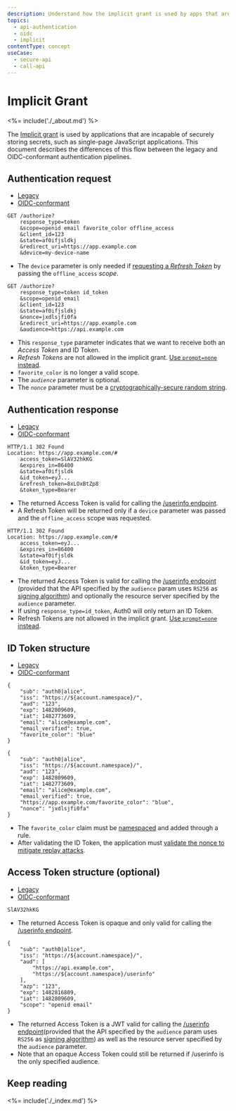 ```yaml
---
description: Understand how the implicit grant is used by apps that are incapable of securely storing secrets such as SPA JS apps.
topics:
  - api-authentication
  - oidc
  - implicit
contentType: concept
useCase:
  - secure-api
  - call-api
---
```


# Implicit Grant

<%= include('./_about.md') %>

The [Implicit grant](/flows/concepts/implicit) is used by applications that are incapable of securely storing secrets, such as single-page JavaScript applications.
This document describes the differences of this flow between the legacy and OIDC-conformant authentication pipelines.

## Authentication request

<div class="code-picker">
  <div class="languages-bar">
    <ul>
      <li><a href="#request-legacy" data-toggle="tab">Legacy</a></li>
      <li><a href="#request-oidc" data-toggle="tab">OIDC-conformant</a></li>
    </ul>
  </div>
  <div class="tab-content">
    <div id="request-legacy" class="tab-pane active">
      <pre class="text hljs"><code>GET /authorize?
    response_type=token
    &scope=openid email favorite_color offline_access
    &client_id=123
    &state=af0ifjsldkj
    &redirect_uri=https://app.example.com
    &device=my-device-name</code></pre>
    <ul>
        <li>The <code>device</code> parameter is only needed if <a href="/tokens/concepts/refresh-tokens">requesting a <dfn data-key="refresh-token">Refresh Token</dfn></a> by passing the <code>offline_access</code> <dfn data-key="scope">scope</dfn>.</li>
    </ul>
    </div>
    <div id="request-oidc" class="tab-pane">
      <pre class="text hljs"><code>GET /authorize?
    response_type=token id_token
    &scope=openid email
    &client_id=123
    &state=af0ifjsldkj
    &nonce=jxdlsjfi0fa
    &redirect_uri=https://app.example.com
    &audience=https://api.example.com </code></pre>
    <ul>
        <li>This <code>response_type</code> parameter indicates that we want to receive both an <dfn data-key="access-token">Access Token</dfn> and ID Token.</li>
        <li><dfn data-key="refresh-token">Refresh Tokens</dfn> are not allowed in the implicit grant. <a href="/api-auth/tutorials/silent-authentication">Use <code>prompt=none</code> instead</a>.</li>
        <li><code>favorite_color</code> is no longer a valid scope.</li>
        <li>The <dfn data-key="audience"><code>audience</code></dfn> parameter is optional.</li>
        <li>The <dfn data-key="nonce"><code>nonce</code></dfn> parameter must be a <a href="/api-auth/tutorials/nonce">cryptographically-secure random string</a>.</li>
    </ul>
    </div>
  </div>
</div>

## Authentication response

<div class="code-picker">
  <div class="languages-bar">
    <ul>
      <li><a href="#response-legacy" data-toggle="tab">Legacy</a></li>
      <li><a href="#response-oidc" data-toggle="tab">OIDC-conformant</a></li>
    </ul>
  </div>
  <div class="tab-content">
    <div id="response-legacy" class="tab-pane active">
      <pre class="text hljs"><code>HTTP/1.1 302 Found
Location: https://app.example.com/#
    access_token=SlAV32hkKG
    &expires_in=86400
    &state=af0ifjsldk
    &id_token=eyJ...
    &refresh_token=8xLOxBtZp8
    &token_type=Bearer</code></pre>
    <ul>
        <li>The returned Access Token is valid for calling the <a href="/api/authentication#get-user-info">/userinfo endpoint</a>.</li>
        <li>A Refresh Token will be returned only if a <code>device</code> parameter was passed and the <code>offline_access</code> scope was requested.</li>
    </ul>
    </div>
    <div id="response-oidc" class="tab-pane">
      <pre class="text hljs"><code>HTTP/1.1 302 Found
Location: https://app.example.com/#
    access_token=eyJ...
    &expires_in=86400
    &state=af0ifjsldk
    &id_token=eyJ...
    &token_type=Bearer</code></pre>
    <ul>
        <li>The returned Access Token is valid for calling the <a href="/api/authentication#get-user-info">/userinfo endpoint</a> (provided that the API specified by the <code>audience</code> param uses <code>RS256</code> as <a href="/tokens/concepts/signing-algorithms">signing algorithm</a>) and optionally the resource server specified by the <code>audience</code> parameter.</li>
        <li>If using <code>response_type=id_token</code>, Auth0 will only return an ID Token.</li>
        <li>Refresh Tokens are not allowed in the implicit grant. <a href="/api-auth/tutorials/silent-authentication">Use <code>prompt=none</code> instead</a>.</li>
    </ul>
    </div>
  </div>
</div>


## ID Token structure

<div class="code-picker">
  <div class="languages-bar">
    <ul>
      <li><a href="#idtoken-legacy" data-toggle="tab">Legacy</a></li>
      <li><a href="#idtoken-oidc" data-toggle="tab">OIDC-conformant</a></li>
    </ul>
  </div>
  <div class="tab-content">
    <div id="idtoken-legacy" class="tab-pane active">
      <pre class="json hljs"><code>{
    "sub": "auth0|alice",
    "iss": "https://${account.namespace}/",
    "aud": "123",
    "exp": 1482809609,
    "iat": 1482773609,
    "email": "alice@example.com",
    "email_verified": true,
    "favorite_color": "blue"
}</code></pre>
    </div>
    <div id="idtoken-oidc" class="tab-pane">
      <pre class="json hljs"><code>{
    "sub": "auth0|alice",
    "iss": "https://${account.namespace}/",
    "aud": "123",
    "exp": 1482809609,
    "iat": 1482773609,
    "email": "alice@example.com",
    "email_verified": true,
    "https://app.example.com/favorite_color": "blue",
    "nonce": "jxdlsjfi0fa"
}</code></pre>
        <ul>
            <li>The <code>favorite_color</code> claim must be <a href="/tokens/guides/create-namespaced-custom-claims">namespaced</a> and added through a rule.</li>
            <li>After validating the ID Token, the application must <a href="/api-auth/tutorials/nonce">validate the nonce to mitigate replay attacks</a>.</li>
        </ul>
    </div>
  </div>
</div>

## Access Token structure (optional)

<div class="code-picker">
  <div class="languages-bar">
    <ul>
      <li><a href="#accesstoken-legacy" data-toggle="tab">Legacy</a></li>
      <li><a href="#accesstoken-oidc" data-toggle="tab">OIDC-conformant</a></li>
    </ul>
  </div>
  <div class="tab-content">
    <div id="accesstoken-legacy" class="tab-pane active">
      <pre class="text hljs"><code>SlAV32hkKG</code></pre>
      <ul>
        <li>The returned Access Token is opaque and only valid for calling the <a href="/api/authentication#get-user-info">/userinfo endpoint</a>.</li>
      </ul>
    </div>
    <div id="accesstoken-oidc" class="tab-pane">
      <pre class="json hljs"><code>{
    "sub": "auth0|alice",
    "iss": "https://${account.namespace}/",
    "aud": [
        "https://api.example.com",
        "https://${account.namespace}/userinfo"
    ],
    "azp": "123",
    "exp": 1482816809,
    "iat": 1482809609,
    "scope": "openid email"
}</code></pre>
        <ul>
            <li>The returned Access Token is a JWT valid for calling the <a href="/api/authentication#get-user-info">/userinfo endpoint</a>(provided that the API specified by the <code>audience</code> param uses <code>RS256</code> as <a href="/tokens/concepts/signing-algorithms">signing algorithm</a>) as well as the resource server specified by the <code>audience</code> parameter.</li>
            <li>Note that an opaque Access Token could still be returned if /userinfo is the only specified audience.</li>
        </ul>
    </div>
  </div>
</div>

## Keep reading

<%= include('./_index.md') %>
